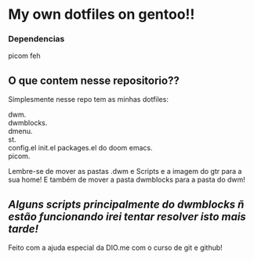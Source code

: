 # My own dotfiles on gentoo!!  

### Dependencias

picom
feh
  
## O que contem nesse repositorio??
  
Simplesmente nesse repo tem as minhas dotfiles:

dwm.  
dwmblocks.  
dmenu.  
st.  
config.el init.el packages.el do doom emacs.  
picom.  
  
  
Lembre-se de mover as pastas .dwm e Scripts e a imagem do gtr para a sua home!
E também de mover a pasta dwmblocks para a pasta do dwm!

## *Alguns scripts principalmente do dwmblocks ñ estão funcionando irei tentar resolver isto mais tarde!*
  
  
  
  
  
  
  
  
  
  
Feito com a ajuda especial da DIO.me
com o curso de git e github!
